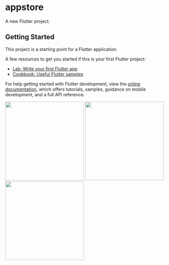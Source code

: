 # appstore

A new Flutter project.

## Getting Started

This project is a starting point for a Flutter application.

A few resources to get you started if this is your first Flutter project:

- [Lab: Write your first Flutter app](https://docs.flutter.dev/get-started/codelab)
- [Cookbook: Useful Flutter samples](https://docs.flutter.dev/cookbook)

For help getting started with Flutter development, view the
[online documentation](https://docs.flutter.dev/), which offers tutorials,
samples, guidance on mobile development, and a full API reference.

<img src="https://user-images.githubusercontent.com/118718488/229787440-4b9dfc62-e0c1-4275-97b0-ec2cc2c8f542.png" width="250px">
<img src=(https://user-images.githubusercontent.com/118718488/229787532-253edac6-fcdb-4dc7-82e0-8d3f64b704f5.png" width="250px">
<img src="https://user-images.githubusercontent.com/118718488/229787584-a7694027-2931-4244-b628-3c483b1b9564.png" width="250px">
